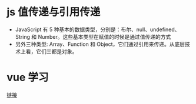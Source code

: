 # js 值传递与引用传递
- JavaScript 有 5 种基本的数据类型，分别是：布尔、null、undefined、String 和 Number。这些基本类型在赋值的时候是通过值传递的方式
- 另外三种类型: Array、Function 和 Object，它们通过引用来传递。从底层技术上看，它们三都是对象。


# vue 学习
[链接](https://cn.vuejs.org/v2/style-guide/#%E8%A7%84%E5%88%99%E5%BD%92%E7%B1%BB)